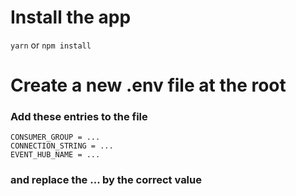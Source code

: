 # Install the app

`yarn` or `npm install`

# Create a new .env file at the root

### Add these entries to the file

```properties
CONSUMER_GROUP = ...
CONNECTION_STRING = ...
EVENT_HUB_NAME = ...
```

### and replace the ... by the correct value
